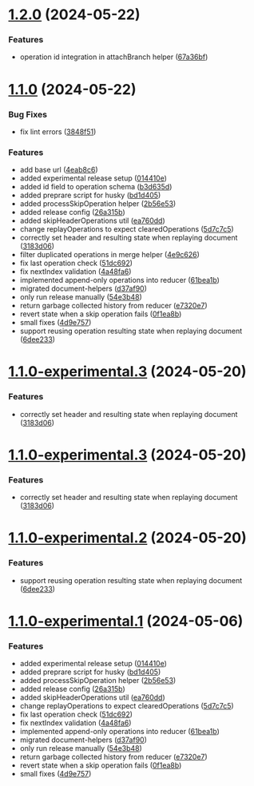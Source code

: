 # [1.2.0](https://github.com/powerhouse-inc/document-model/compare/v1.1.0...v1.2.0) (2024-05-22)


### Features

* operation id integration in attachBranch helper ([67a36bf](https://github.com/powerhouse-inc/document-model/commit/67a36bf371aada36fa68b5c44eac8dbdabfb98c0))

# [1.1.0](https://github.com/powerhouse-inc/document-model/compare/v1.0.53...v1.1.0) (2024-05-22)


### Bug Fixes

* fix lint errors ([3848f51](https://github.com/powerhouse-inc/document-model/commit/3848f51247d8a96744a4f21e44034238f93f46b0))


### Features

* add base url ([4eab8c6](https://github.com/powerhouse-inc/document-model/commit/4eab8c6f7deb8f3ea02ef31041d1e18461a4daa5))
* added experimental release setup ([014410e](https://github.com/powerhouse-inc/document-model/commit/014410e0b493f7562b27268392d506ffa32a5735))
* added id field to operation schema ([b3d635d](https://github.com/powerhouse-inc/document-model/commit/b3d635da5f4bea0d4625b112a9530e5e7c6a6745))
* added preprare script for husky ([bd1d405](https://github.com/powerhouse-inc/document-model/commit/bd1d405b48b987b653e1322ca82ec2d290db3d47))
* added processSkipOperation helper ([2b56e53](https://github.com/powerhouse-inc/document-model/commit/2b56e53aafc799ce2b4c90bb1c108e84e5f11c1d))
* added release config ([26a315b](https://github.com/powerhouse-inc/document-model/commit/26a315b7498bb818ce0710c5a1f3d71963bb38f9))
* added skipHeaderOperations util ([ea760dd](https://github.com/powerhouse-inc/document-model/commit/ea760dd22b6e7242fba64bea355a2116d26dfa49))
* change replayOperations to expect clearedOperations ([5d7c7c5](https://github.com/powerhouse-inc/document-model/commit/5d7c7c58ac8dd479c57c5cd19e398fcc9d35430d))
* correctly set header and resulting state when replaying document ([3183d06](https://github.com/powerhouse-inc/document-model/commit/3183d06ca30fefd15955b09a3cf63d292ee4dc0a))
* filter duplicated operations in merge helper ([4e9c626](https://github.com/powerhouse-inc/document-model/commit/4e9c62670e684094f79c25fbf42d34c122827671))
* fix last operation check ([51dc692](https://github.com/powerhouse-inc/document-model/commit/51dc69268ccb9d361c28bba45f5cfcac6e136595))
* fix nextIndex validation ([4a48fa6](https://github.com/powerhouse-inc/document-model/commit/4a48fa6c893855cd22db16c7a09ffc5f544bc404))
* implemented append-only operations into reducer ([61bea1b](https://github.com/powerhouse-inc/document-model/commit/61bea1bfdf59db01f852cd326f39d3f6047f2ac5))
* migrated document-helpers ([d37af90](https://github.com/powerhouse-inc/document-model/commit/d37af909c6145083ecbda57fb881cfb69ed2869f))
* only run release manually ([54e3b48](https://github.com/powerhouse-inc/document-model/commit/54e3b48bb6b8d4e81fa2795914a10aebb8981210))
* return garbage collected history from reducer ([e7320e7](https://github.com/powerhouse-inc/document-model/commit/e7320e706fa225b07e68eb55fd37697f87676627))
* revert state when a skip operation fails ([0f1ea8b](https://github.com/powerhouse-inc/document-model/commit/0f1ea8b498c5998f741697673c0d82df8d7ee702))
* small fixes ([4d9e757](https://github.com/powerhouse-inc/document-model/commit/4d9e757950090d0f5eac42410f71ae7d3771e687))
* support reusing operation resulting state when replaying document ([6dee233](https://github.com/powerhouse-inc/document-model/commit/6dee233641d19dc5d50e18d4b8cee43bdbe3709e))

# [1.1.0-experimental.3](https://github.com/powerhouse-inc/document-model/compare/v1.1.0-experimental.2...v1.1.0-experimental.3) (2024-05-20)


### Features

* correctly set header and resulting state when replaying document ([3183d06](https://github.com/powerhouse-inc/document-model/commit/3183d06ca30fefd15955b09a3cf63d292ee4dc0a))

# [1.1.0-experimental.3](https://github.com/powerhouse-inc/document-model/compare/v1.1.0-experimental.2...v1.1.0-experimental.3) (2024-05-20)


### Features

* correctly set header and resulting state when replaying document ([3183d06](https://github.com/powerhouse-inc/document-model/commit/3183d06ca30fefd15955b09a3cf63d292ee4dc0a))

# [1.1.0-experimental.2](https://github.com/powerhouse-inc/document-model/compare/v1.1.0-experimental.1...v1.1.0-experimental.2) (2024-05-20)


### Features

* support reusing operation resulting state when replaying document ([6dee233](https://github.com/powerhouse-inc/document-model/commit/6dee233641d19dc5d50e18d4b8cee43bdbe3709e))

# [1.1.0-experimental.1](https://github.com/powerhouse-inc/document-model/compare/v1.0.53...v1.1.0-experimental.1) (2024-05-06)


### Features

* added experimental release setup ([014410e](https://github.com/powerhouse-inc/document-model/commit/014410e0b493f7562b27268392d506ffa32a5735))
* added preprare script for husky ([bd1d405](https://github.com/powerhouse-inc/document-model/commit/bd1d405b48b987b653e1322ca82ec2d290db3d47))
* added processSkipOperation helper ([2b56e53](https://github.com/powerhouse-inc/document-model/commit/2b56e53aafc799ce2b4c90bb1c108e84e5f11c1d))
* added release config ([26a315b](https://github.com/powerhouse-inc/document-model/commit/26a315b7498bb818ce0710c5a1f3d71963bb38f9))
* added skipHeaderOperations util ([ea760dd](https://github.com/powerhouse-inc/document-model/commit/ea760dd22b6e7242fba64bea355a2116d26dfa49))
* change replayOperations to expect clearedOperations ([5d7c7c5](https://github.com/powerhouse-inc/document-model/commit/5d7c7c58ac8dd479c57c5cd19e398fcc9d35430d))
* fix last operation check ([51dc692](https://github.com/powerhouse-inc/document-model/commit/51dc69268ccb9d361c28bba45f5cfcac6e136595))
* fix nextIndex validation ([4a48fa6](https://github.com/powerhouse-inc/document-model/commit/4a48fa6c893855cd22db16c7a09ffc5f544bc404))
* implemented append-only operations into reducer ([61bea1b](https://github.com/powerhouse-inc/document-model/commit/61bea1bfdf59db01f852cd326f39d3f6047f2ac5))
* migrated document-helpers ([d37af90](https://github.com/powerhouse-inc/document-model/commit/d37af909c6145083ecbda57fb881cfb69ed2869f))
* only run release manually ([54e3b48](https://github.com/powerhouse-inc/document-model/commit/54e3b48bb6b8d4e81fa2795914a10aebb8981210))
* return garbage collected history from reducer ([e7320e7](https://github.com/powerhouse-inc/document-model/commit/e7320e706fa225b07e68eb55fd37697f87676627))
* revert state when a skip operation fails ([0f1ea8b](https://github.com/powerhouse-inc/document-model/commit/0f1ea8b498c5998f741697673c0d82df8d7ee702))
* small fixes ([4d9e757](https://github.com/powerhouse-inc/document-model/commit/4d9e757950090d0f5eac42410f71ae7d3771e687))
